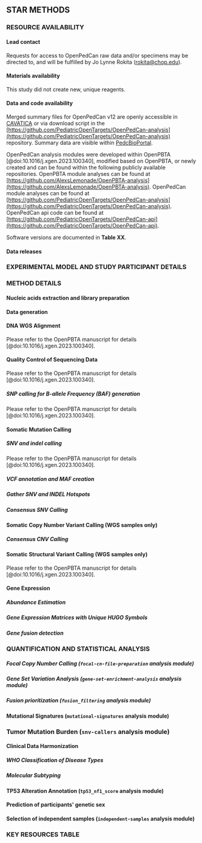 ## STAR METHODS

### RESOURCE AVAILABILITY

#### Lead contact

Requests for access to OpenPedCan raw data and/or specimens may be directed to, and will be fulfilled by Jo Lynne Rokita (rokita@chop.edu).

#### Materials availability

This study did not create new, unique reagents.

#### Data and code availability

Merged summary files for OpenPedCan v12 are openly accessible in [CAVATICA](https://cavatica.sbgenomics.com/u/cavatica/opentarget) or via download script in the [https://github.com/PediatricOpenTargets/OpenPedCan-analysis](https://github.com/PediatricOpenTargets/OpenPedCan-analysis) repository.
Summary data are visible within [PedcBioPortal](https://pedcbioportal.kidsfirstdrc.org/study/summary?id=openpedcan_v12).

OpenPedCan analysis modules were developed within OpenPBTA [@doi:10.1016/j.xgen.2023.100340], modified based on OpenPBTA, or newly created and can be found within the following publicly available repositories.
OpenPBTA module analyses can be found at [https://github.com/AlexsLemonade/OpenPBTA-analysis](https://github.com/AlexsLemonade/OpenPBTA-analysis).
OpenPedCan module analyses can be found at [https://github.com/PediatricOpenTargets/OpenPedCan-analysis](https://github.com/PediatricOpenTargets/OpenPedCan-analysis).
OpenPedCan api code can be found at [https://github.com/PediatricOpenTargets/OpenPedCan-api](https://github.com/PediatricOpenTargets/OpenPedCan-api).

Software versions are documented in **Table XX**.

#### Data releases


### EXPERIMENTAL MODEL AND STUDY PARTICIPANT DETAILS
<!-- TODO: add description of all studies here -->



### METHOD DETAILS

#### Nucleic acids extraction and library preparation
<!-- TODO: add by study here, or refer to publication -->


#### Data generation
<!-- TODO: add by study here, or refer to publication -->


#### DNA WGS Alignment
Please refer to the OpenPBTA manuscript for details [@doi:10.1016/j.xgen.2023.100340].

#### Quality Control of Sequencing Data
Please refer to the OpenPBTA manuscript for details [@doi:10.1016/j.xgen.2023.100340].


##### SNP calling for B-allele Frequency (BAF) generation
Please refer to the OpenPBTA manuscript for details [@doi:10.1016/j.xgen.2023.100340].


#### Somatic Mutation Calling

##### SNV and indel calling
Please refer to the OpenPBTA manuscript for details [@doi:10.1016/j.xgen.2023.100340].


##### VCF annotation and MAF creation
<!-- TODO: update VEP version -->


##### Gather SNV and INDEL Hotspots
<!-- TODO: needs update -->


##### Consensus SNV Calling
<!-- TODO: needs update -->


#### Somatic Copy Number Variant Calling (WGS samples only)
<!-- TODO: needs update -->

##### Consensus CNV Calling
<!-- TODO: needs update -->


#### Somatic Structural Variant Calling (WGS samples only)
Please refer to the OpenPBTA manuscript for details [@doi:10.1016/j.xgen.2023.100340].


#### Gene Expression

##### Abundance Estimation
<!-- TODO: needs update -->


##### Gene Expression Matrices with Unique HUGO Symbols
<!-- TODO: needs update -->


##### Gene fusion detection
<!-- TODO: needs update -->


### QUANTIFICATION AND STATISTICAL ANALYSIS



##### Focal Copy Number Calling (`focal-cn-file-preparation` analysis module)



##### Gene Set Variation Analysis (`gene-set-enrichment-analysis` analysis module)




##### Fusion prioritization (`fusion_filtering` analysis module)




#### Mutational Signatures (`mutational-signatures` analysis module)



### Tumor Mutation Burden (`snv-callers` analysis module)


#### Clinical Data Harmonization

##### WHO Classification of Disease Types


##### Molecular Subtyping


#### TP53 Alteration Annotation (`tp53_nf1_score` analysis module)


#### Prediction of participants' genetic sex


#### Selection of independent samples (`independent-samples` analysis module)






### KEY RESOURCES TABLE


